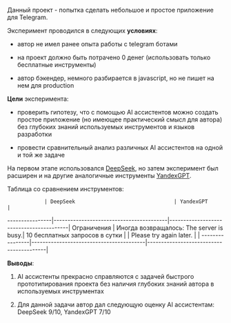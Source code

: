 Данный проект - попытка сделать небольшое и простое приложение для Telegram.

Эксперимент проводился в следующих **условиях**:

- автор не имел ранее опыта работы с telegram ботами
    
- на проект должно быть потрачено 0 денег (использовать только бесплатные инструменты)
    
- автор бэкендер, немного разбирается в javascript, но не пишет на нем для production
    
**Цели** эксперимента:

- проверить гипотезу, что с помощью AI ассистентов можно создать простое приложение (но имеющее практический смысл для автора) без глубоких знаний используемых инструментов и языков разработки    

- провести сравнительный анализ различных AI ассистентов на одной и той же задаче

    
На первом этапе использовался [DeepSeek](https://chat.deepseek.com/), но затем эксперимент был расширен и на другие аналогичные инструменты [YandexGPT](https://alice.yandex.ru/).

Таблица со сравнением инструментов:

                | DeepSeek                                | YandexGPT                               | 
----------------|-----------------------------------------|-----------------------------------------|
Ограничения     | Иногда возвращалось: The server is busy.| 10 бесплатных запросов в сутки          |
                | Please try again later.                 |                                         |
----------------|-----------------------------------------|-----------------------------------------|

**Выводы**:

1. AI ассистенты прекрасно справляются с задачей быстрого прототипирования проекта без наличия глубоких знаний автора в используемых инструментах    

2. Для данной задачи автор дал следующую оценку AI ассистентам: DeepSeek 9/10, YandexGPT 7/10
